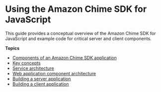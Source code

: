 # Using the Amazon Chime SDK for JavaScript<a name="use-javascript-sdk-top"></a>

This guide provides a conceptual overview of the Amazon Chime SDK for JavaScript and example code for critical server and client components\.

**Topics**
+ [Components of an Amazon Chime SDK application](chime-components.md)
+ [Key concepts](key-concepts.md)
+ [Service architecture](service-architecture.md)
+ [Web application component architecture](web-app-comp-arch.md)
+ [Building a server application](build-server-app.md)
+ [Building a client application](build-client-app.md)